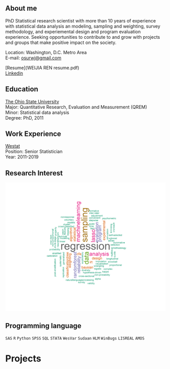 
## About me

PhD Statistical research scientist with more than 10 years of experience with statistical data analysis an modeling, sampling and weighting, survey methodology, and experiemental design and program evaluation experience. Seeking opportunities to contribute to and grow with projects and groups that make positive impact on the society.  

Location:  Washington, D.C. Metro Area        
E-mail:    osurwj@gmail.com 

[Resume](WEIJIA REN resume.pdf)         
[Linkedin](https://www.linkedin.com/in/weijia-ren-6b885311/)

## Education 

[The Ohio State University](https://www.osu.edu)   
Major: Quantitative Research, Evaluation and Measurement (QREM)   
Minor: Statistical data analysis  
Degree: PhD, 2011         


## Work Experience 

[Westat](http://www.westat.com)    
Position: Senior Statistician    
Year: 2011-2019 


## Research Interest        
![](myskill.png)

## Programming language         
`SAS` `R` `Python` `SPSS` `SQL` `STATA` `WesVar` `Sudaan` `HLM` `WinBugs` `LISREAL` `AMOS` 

# Projects


